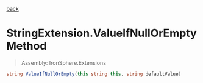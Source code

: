 ﻿

[back](/IronSphere.Extensions/types/StringExtension)

# StringExtension.ValueIfNullOrEmpty Method

> Assembly: IronSphere.Extensions

```csharp
string ValueIfNullOrEmpty(this string this, string defaultValue)
```



 